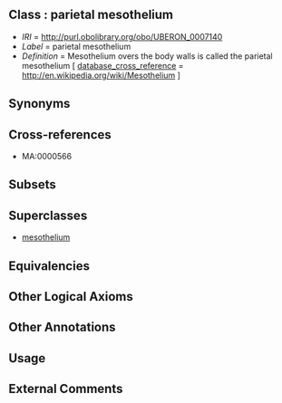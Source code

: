 
## Class : parietal mesothelium

 * *IRI* = http://purl.obolibrary.org/obo/UBERON_0007140
 * *Label* = parietal mesothelium
 * *Definition* = Mesothelium overs the body walls is called the parietal mesothelium [ [database_cross_reference](../../ef/oboInOwl#hasDbXref.md) = http://en.wikipedia.org/wiki/Mesothelium ]

## Synonyms


## Cross-references

 * MA:0000566

## Subsets


## Superclasses

 * [mesothelium](../../UBERON/36/UBERON_0001136.md)

## Equivalencies


## Other Logical Axioms


## Other Annotations


## Usage


## External Comments

